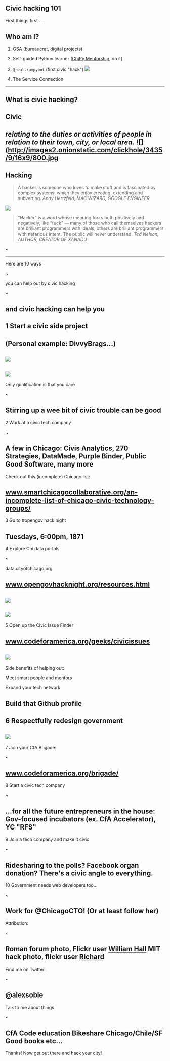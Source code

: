 Civic hacking 101
---
First things first...

Who am I?
---
1. GSA (bureaucrat, digital projects)

2. Self-guided Python learner (<a href="https://chipy.org">ChiPy Mentorship</a>, do it)

3. `@realtrumpybot` (first civic "hack")
![](https://pbs.twimg.com/media/DBMoxoPXkAAcbPz.jpg)

4. The Service Connection

---
What is civic hacking?
---
Civic
---
_relating to the duties or activities of people in relation to their town, city, or local area._
![](http://images2.onionstatic.com/clickhole/3435/9/16x9/800.jpg
---
Hacking
---
>A hacker is someone who loves to make stuff and is fascinated by complex systems, which they enjoy creating, extending and subverting.
_Andy Hertzfeld, MAC WIZARD, GOOGLE ENGINEER_

![](https://www.wired.com/wp-content/uploads/2014/11/1QHd9A_T5BfRBcMlK5rEZOA.jpeg)
>“Hacker” is a word whose meaning forks both positively and negatively, like “fuck” — many of those who call themselves hackers are brilliant programmers with ideals, others are brilliant programmers with nefarious intent. The public will never understand.
_Ted Nelson, AUTHOR, CREATOR OF XANADU_

~[](https://www.wired.com/wp-content/uploads/2014/11/1fsDkOm51ASea7orwkQvFPg.jpeg)

---
Here are 10 ways

~

you can help out by civic hacking

~

and civic hacking can help you
---
1 Start a civic side project
---
(Personal example: DivvyBrags...)
---
![](http://i.imgur.com/o7Jzapk.png)
---
![](http://i.imgur.com/AIJvZB9.png)
---
Only qualification is that you care

~

Stirring up a wee bit of civic trouble can be good
---
2 Work at a civic tech company

~

A few in Chicago: Civis Analytics, 270 Strategies, DataMade, Purple Binder, Public Good Software, many more
---
Check out this (incomplete) Chicago list:

www.smartchicagocollaborative.org/an-incomplete-list-of-chicago-civic-technology-groups/
---
3 Go to #opengov hack night

Tuesdays, 6:00pm, 1871
---
4 Explore Chi data portals:

~

data.cityofchicago.org

www.opengovhacknight.org/resources.html
---
![](http://i.imgur.com/44PHfIa.png)
---
![](http://i.imgur.com/PT3FDtx.png)
---
5 Open up the Civic Issue Finder

www.codeforamerica.org/geeks/civicissues
---
![](http://i.imgur.com/SuSSg1h.png)
---
Side benefits of helping out:

Meet smart people and mentors

Expand your tech network

Build that Github profile
---
6 Respectfully redesign government
---
![](https://pbs.twimg.com/media/BpQEO_fCQAAUmfe.jpg:large)
---
7 Join your CfA Brigade:

~

www.codeforamerica.org/brigade/
---
8 Start a civic tech company

~

...for all the future entrepreneurs in the house: Gov-focused incubators (ex. CfA Accelerator), YC "RFS"
---
9 Join a tech company and make it civic

~

Ridesharing to the polls? Facebook organ donation? There's a civic angle to everything.
---
10 Government needs web developers too...

~

Work for @ChicagoCTO! (Or at least follow her)
---
Attribution:

~

Roman forum photo, Flickr user [William Hall](https://www.flickr.com/photos/life_in_megapixels/)
MIT hack photo, flickr user [Richard](https://www.flickr.com/photos/rich701/)
---
Find me on Twitter:

~

@alexsoble
---
Talk to me about things

~

CfA
Code education
Bikeshare
Chicago/Chile/SF
Good books
etc...
---
Thanks! Now get out there and hack your city!
